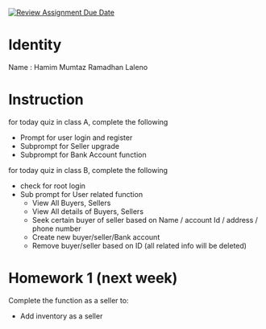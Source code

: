 [![Review Assignment Due Date](https://classroom.github.com/assets/deadline-readme-button-22041afd0340ce965d47ae6ef1cefeee28c7c493a6346c4f15d667ab976d596c.svg)](https://classroom.github.com/a/aJA6t8UG)

# Identity

Name : Hamim Mumtaz Ramadhan Laleno

# Instruction

for today quiz in class A, complete the following

- Prompt for user login and register
- Subprompt for Seller upgrade
- Subprompt for Bank Account function

for today quiz in class B, complete the following

- check for root login
- Sub prompt for User related function
  - View All Buyers, Sellers
  - View All details of Buyers, Sellers
  - Seek certain buyer of seller based on Name / account Id / address / phone number
  - Create new buyer/seller/Bank account
  - Remove buyer/seller based on ID (all related info will be deleted)

# Homework 1 (next week)

Complete the function as a seller to:

- Add inventory as a seller

